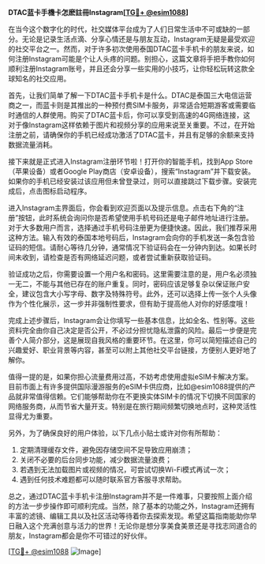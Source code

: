 **DTAC蓝卡手機卡怎麽註冊Instagram[[TG💪+ @esim1088](https://t.me/s/esim1088)]**

在当今这个数字化的时代，社交媒体平台成为了人们日常生活中不可或缺的一部分。无论是记录生活点滴、分享心情还是与朋友互动，Instagram无疑是最受欢迎的社交平台之一。然而，对于许多初次使用泰国DTAC蓝卡手机卡的朋友来说，如何注册Instagram可能是个让人头疼的问题。别担心，这篇文章将手把手教你如何顺利注册Instagram账号，并且还会分享一些实用的小技巧，让你轻松玩转这款全球知名的社交应用。

首先，让我们简单了解一下DTAC蓝卡手机卡是什么。DTAC是泰国三大电信运营商之一，而蓝卡则是其推出的一种预付费SIM卡服务，非常适合短期游客或需要临时通信的人群使用。购买了DTAC蓝卡后，你可以享受到高速的4G网络连接，这对于像Instagram这样依赖于图片和视频分享的应用来说至关重要。不过，在开始注册之前，请确保你的手机已经成功激活了DTAC蓝卡，并且有足够的余额来支持数据流量消耗。

接下来就是正式进入Instagram注册环节啦！打开你的智能手机，找到App Store（苹果设备）或者Google Play商店（安卓设备），搜索“Instagram”并下载安装。如果你的手机已经安装过该应用但未曾登录过，则可以直接跳过下载步骤。安装完成后，点击图标启动程序。

进入Instagram主界面后，你会看到欢迎页面以及提示信息。点击右下角的“注册”按钮，此时系统会询问你是否希望使用手机号码还是电子邮件地址进行注册。对于大多数用户而言，选择通过手机号码注册更为便捷快速。因此，我们推荐采用这种方法。输入有效的泰国本地号码后，Instagram会向你的手机发送一条包含验证码的短信。请耐心等待几分钟，通常情况下验证码会在一分钟内到达。如果长时间未收到，请检查是否有网络延迟问题，或者尝试重新获取验证码。

验证成功之后，你需要设置一个用户名和密码。这里需要注意的是，用户名必须独一无二，不能与其他已存在的账户重复。同时，密码应该足够复杂以保证账户安全，建议包含大小写字母、数字及特殊符号。此外，还可以选择上传一张个人头像作为个性化展示，这一步并非强制性要求，但有助于提高他人对你的好感度哦！

完成上述步骤后，Instagram会让你填写一些基本信息，比如全名、性别等。这些资料完全由你自己决定是否公开，不必过分担忧隐私泄露的风险。最后一步便是完善个人简介部分，这是展现自我风格的重要环节。在这里，你可以简短描述自己的兴趣爱好、职业背景等内容，甚至可以附上其他社交平台链接，方便别人更好地了解你。

值得一提的是，如果你担心流量费用过高，不妨考虑使用虚拟eSIM卡解决方案。目前市面上有许多提供国际漫游服务的eSIM卡供应商，比如@esim1088提供的产品就非常值得信赖。它们能够帮助你在不更换实体SIM卡的情况下切换不同国家的网络服务商，从而节省大量开支。特别是在旅行期间频繁切换地点时，这种灵活性显得尤为重要。

另外，为了确保良好的用户体验，以下几点小贴士或许对你有所帮助：
1. 定期清理缓存文件，避免因存储空间不足导致应用崩溃；
2. 关闭不必要的后台同步功能，减少数据流量浪费；
3. 若遇到无法加载图片或视频的情况，可尝试切换Wi-Fi模式再试一次；
4. 遇到任何技术难题都可以随时联系官方客服寻求帮助。

总之，通过DTAC蓝卡手机卡注册Instagram并不是一件难事，只要按照上面介绍的方法一步步操作即可顺利完成。当然，除了基本的功能之外，Instagram还拥有丰富的滤镜、编辑工具以及社区活动等待着你去探索发现。希望这篇指南能助你早日融入这个充满创意与活力的世界！无论你是想分享美食美景还是寻找志同道合的朋友，Instagram都会是你不可错过的好伙伴。

[[TG💪+ @esim1088](https://t.me/s/esim1088) ![Image](https://i.postimg.cc/4NQfJmqS/Snipaste-2025-05-13-00-14-12.png)]